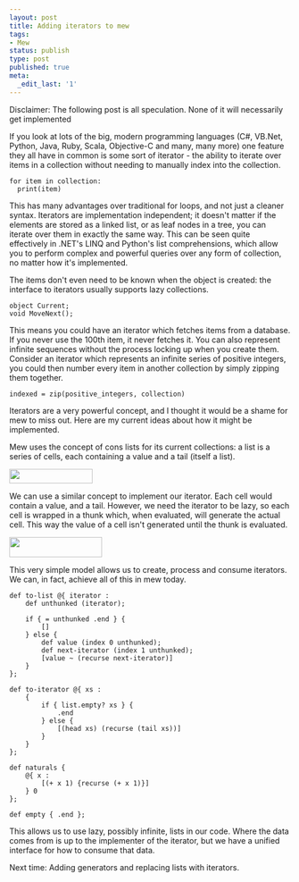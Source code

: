 ```yaml
---
layout: post
title: Adding iterators to mew
tags:
- Mew
status: publish
type: post
published: true
meta:
  _edit_last: '1'
---
```

Disclaimer: The following post is all speculation. None of it will necessarily get implemented

If you look at lots of the big, modern programming languages (C#, VB.Net, Python, Java, Ruby, Scala, Objective-C and many, many more) one feature they all have in common is some sort of iterator - the ability to iterate over items in a collection without needing to manually index into the collection.

    for item in collection:
      print(item)
        
This has many advantages over traditional for loops, and not just a cleaner syntax. Iterators are implementation independent; it doesn't matter if the elements are stored as a linked list, or as leaf nodes in a tree, you can iterate over them in exactly the same way. This can be seen quite effectively in .NET's LINQ and Python's list comprehensions, which allow you to perform complex and powerful queries over any form of collection, no matter how it's implemented.

The items don't even need to be known when the object is created: the interface to iterators usually supports lazy collections.

    object Current;
    void MoveNext();
    
This means you could have an iterator which fetches items from a database. If you never use the 100th item, it never fetches it. You can also represent infinite sequences without the process locking up when you create them. Consider an iterator which represents an infinite series of positive integers, you could then number every item in another collection by simply zipping them together.

    indexed = zip(positive_integers, collection)
    
Iterators are a very powerful concept, and I thought it would be a shame for mew to miss out. Here are my current ideas about how it might be implemented.

Mew uses the concept of cons lists for its current collections: a list is a series of cells, each containing a value and a tail (itself a list).

<img src="http://www.morethannothing.co.uk/wp-content/uploads/2010/04/conslist.png" alt="" title="A Cons List" width="149" height="26" class="alignnone size-full wp-image-206" />
    
We can use a similar concept to implement our iterator. Each cell would contain a value, and a tail. However, we need the iterator to be lazy, so each cell is wrapped in a thunk which, when evaluated, will generate the actual cell. This way the value of a cell isn't generated until the thunk is evaluated.

<img src="http://www.morethannothing.co.uk/wp-content/uploads/2010/04/iterator.png" alt="" title="An Iterator" width="166" height="36" class="alignnone size-full wp-image-207" />
    
This very simple model allows us to create, process and consume iterators. We can, in fact, achieve all of this in mew today.

    def to-list @{ iterator :
        def unthunked (iterator);
            
        if { = unthunked .end } {
            []
        } else {
            def value (index 0 unthunked);
            def next-iterator (index 1 unthunked);
            [value ~ (recurse next-iterator)]
        }
    };

    def to-iterator @{ xs :
        {
            if { list.empty? xs } {
                .end
            } else {
                [(head xs) (recurse (tail xs))]
            }
        }
    };
        
    def naturals {
        @{ x :
            [(+ x 1) {recurse (+ x 1)}]
        } 0
    };
        
    def empty { .end };
 
This allows us to use lazy, possibly infinite, lists in our code. Where the data comes from is up to the implementer of the iterator, but we have a unified interface for how to consume that data.
    
Next time: Adding generators and replacing lists with iterators.

